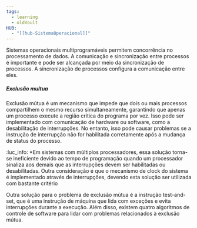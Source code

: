 ```yaml
---
tags:
  - learning
  - oldVoult
HUB:
  - "[[hub-SistemaOperacional]]"
---
```

Sistemas operacionais multiprogramáveis permitem concorrência no processamento de dados. A comunicação e sincronização entre processos é importante e pode ser alcançada por meio da sincronização de processos. A sincronização de processos configura a comunicação entre eles.

##### Exclusão multua

Exclusão mútua é um mecanismo que impede que dois ou mais processos compartilhem o mesmo recurso simultaneamente, garantindo que apenas um processo execute a região crítica do programa por vez. Isso pode ser implementado com comunicação de hardware ou software, como a desabilitação de interrupções. No entanto, isso pode causar problemas se a instrução de interrupção não for habilitada corretamente após a mudança de status do processo.


:luc_info:
*Em sistemas com múltiplos processadores, essa solução torna-se ineficiente devido ao tempo de programação quando um processador sinaliza aos demais que as interrupções devem ser habilitadas ou desabilitadas. Outra consideração é que o mecanismo de clock do sistema é implementado através de interrupções, devendo esta solução ser utilizada com bastante critério

Outra solução para o problema de exclusão mútua é a instrução test-and-set, que é uma instrução de máquina que lida com exceções e evita interrupções durante a execução. Além disso, existem quatro algoritmos de controle de software para lidar com problemas relacionados à exclusão mútua.